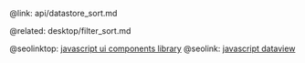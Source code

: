 @link: api/datastore_sort.md

@related:
    desktop/filter_sort.md


@seolinktop: [javascript ui components library](https://webix.com)
@seolink: [javascript dataview](https://webix.com/widget/dataview/)